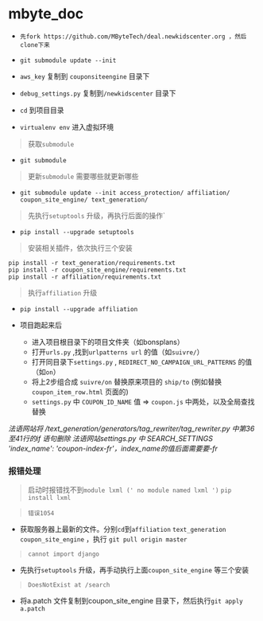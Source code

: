 # mbyte_doc

+ `先fork https://github.com/MByteTech/deal.newkidscenter.org ，然后clone下来`
+ `git submodule update --init`
+ `aws_key` 复制到 `couponsiteengine` 目录下
+ `debug_settings.py` 复制到`/newkidscenter` 目录下

+ `cd` 到项目目录
+ `virtualenv env` 进入虚拟环境

>获取`submodule`
+ `git submodule`

>更新`submodule` 需要哪些就更新哪些
+ `git submodule update --init access_protection/ affiliation/ coupon_site_engine/ text_generation/`

>先执行`setuptools` 升级，再执行后面的操作`
+ `pip install --upgrade setuptools`

>安装相关插件，依次执行三个安装
```
pip install -r text_generation/requirements.txt
pip install -r coupon_site_engine/requirements.txt
pip install -r affiliation/requirements.txt
```
>执行`affiliation` 升级
+ `pip install --upgrade affiliation`

+ 项目跑起来后
   + 进入项目根目录下的项目文件夹（如bonsplans）
   + 打开`urls.py` ,找到`urlpatterns url` 的值（如`suivre/`）
   + 打开同目录下`settings.py` , `REDIRECT_NO_CAMPAIGN_URL_PATTERNS` 的值（如`on`）
   + 将上2步组合成 `suivre/on` 替换原来项目的 `ship/to` (例如替换 `coupon_item_row.html` 页面的)
   + `settings.py` 中 `COUPON_ID_NAME` 值  => `coupon.js` 中两处，以及全局查找替换


*法语网站将 /text_generation/generators/tag_rewriter/tag_rewriter.py 中第36至41行的if 语句删除*
*法语网站settings.py 中 SEARCH_SETTINGS 'index_name': 'coupon-index-fr'，index_name的值后面需要要-fr*

### 报错处理

> 启动时报错找不到`module lxml (' no module named lxml ')`
`pip install lxml`

> `错误1054`
+ 获取服务器上最新的文件。分别`cd`到`affiliation`  `text_generation`  `coupon_site_engine` ，执行 `git pull origin master`

> `cannot import django`
+ 先执行`setuptools` 升级，再手动执行上面`coupon_site_engine` 等三个安装

> `DoesNotExist at /search`
+ 将a.patch 文件复制到coupon_site_engine 目录下，然后执行`git apply a.patch`


